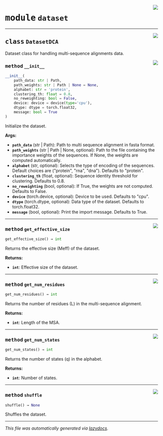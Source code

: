 <!-- markdownlint-disable -->

<a href="https://github.com/spqb/adabmDCApy/adabmDCA/dataset.py#L0"><img align="right" style="float:right;" src="https://img.shields.io/badge/-source-cccccc?style=flat-square"></a>

# <kbd>module</kbd> `dataset`






---

<a href="https://github.com/spqb/adabmDCApy/adabmDCA/dataset.py#L14"><img align="right" style="float:right;" src="https://img.shields.io/badge/-source-cccccc?style=flat-square"></a>

## <kbd>class</kbd> `DatasetDCA`
Dataset class for handling multi-sequence alignments data. 

<a href="https://github.com/spqb/adabmDCApy/adabmDCA/dataset.py#L16"><img align="right" style="float:right;" src="https://img.shields.io/badge/-source-cccccc?style=flat-square"></a>

### <kbd>method</kbd> `__init__`

```python
__init__(
    path_data: str | Path,
    path_weights: str | Path | None = None,
    alphabet: str = 'protein',
    clustering_th: float = 0.8,
    no_reweighting: bool = False,
    device: device = device(type='cpu'),
    dtype: dtype = torch.float32,
    message: bool = True
)
```

Initialize the dataset. 



**Args:**
 
 - <b>`path_data`</b> (str | Path):  Path to multi sequence alignment in fasta format. 
 - <b>`path_weights`</b> (str | Path | None, optional):  Path to the file containing the importance weights of the sequences. If None, the weights are computed automatically. 
 - <b>`alphabet`</b> (str, optional):  Selects the type of encoding of the sequences. Default choices are ("protein", "rna", "dna"). Defaults to "protein". 
 - <b>`clustering_th`</b> (float, optional):  Sequence identity threshold for clustering. Defaults to 0.8. 
 - <b>`no_reweighting`</b> (bool, optional):  If True, the weights are not computed. Defaults to False. 
 - <b>`device`</b> (torch.device, optional):  Device to be used. Defaults to "cpu". 
 - <b>`dtype`</b> (torch.dtype, optional):  Data type of the dataset. Defaults to torch.float32. 
 - <b>`message`</b> (bool, optional):  Print the import message. Defaults to True. 




---

<a href="https://github.com/spqb/adabmDCApy/adabmDCA/dataset.py#L104"><img align="right" style="float:right;" src="https://img.shields.io/badge/-source-cccccc?style=flat-square"></a>

### <kbd>method</kbd> `get_effective_size`

```python
get_effective_size() → int
```

Returns the effective size (Meff) of the dataset. 



**Returns:**
 
 - <b>`int`</b>:  Effective size of the dataset. 

---

<a href="https://github.com/spqb/adabmDCApy/adabmDCA/dataset.py#L86"><img align="right" style="float:right;" src="https://img.shields.io/badge/-source-cccccc?style=flat-square"></a>

### <kbd>method</kbd> `get_num_residues`

```python
get_num_residues() → int
```

Returns the number of residues (L) in the multi-sequence alignment. 



**Returns:**
 
 - <b>`int`</b>:  Length of the MSA. 

---

<a href="https://github.com/spqb/adabmDCApy/adabmDCA/dataset.py#L95"><img align="right" style="float:right;" src="https://img.shields.io/badge/-source-cccccc?style=flat-square"></a>

### <kbd>method</kbd> `get_num_states`

```python
get_num_states() → int
```

Returns the number of states (q) in the alphabet. 



**Returns:**
 
 - <b>`int`</b>:  Number of states. 

---

<a href="https://github.com/spqb/adabmDCApy/adabmDCA/dataset.py#L113"><img align="right" style="float:right;" src="https://img.shields.io/badge/-source-cccccc?style=flat-square"></a>

### <kbd>method</kbd> `shuffle`

```python
shuffle() → None
```

Shuffles the dataset.  






---

_This file was automatically generated via [lazydocs](https://github.com/ml-tooling/lazydocs)._
